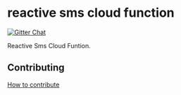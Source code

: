 # reactive sms cloud function

[![Gitter Chat](https://badges.gitter.im/Join%20Chat.svg)](https://groups.google.com/g/reactive-group)

Reactive Sms Cloud Funtion.

## Contributing

[How to contribute](./CONTRIBUTING.md)
